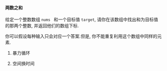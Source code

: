 
#### 两数之和
给定一个整数数组 `nums ` 和一个目标值 `target`, 请你在该数组中找出和为目标值的那两个整数, 并返回他们的数组下标.

你可以假设每种输入只会对应一个答案.但是, 你不能重复利用这个数组中同样的元素.

 1. 暴力循环

 2. 空间换时间
